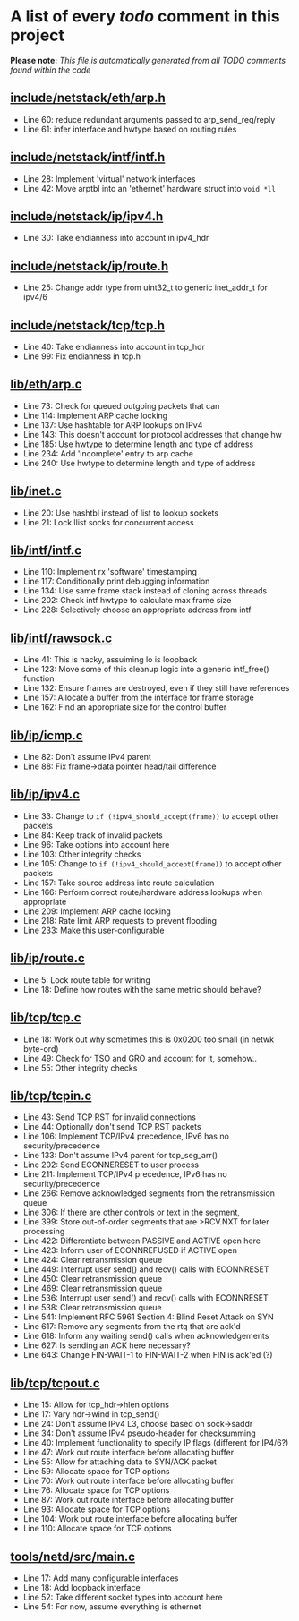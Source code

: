 # A list of every _todo_ comment in this project
**Please note:** _This file is automatically generated from all TODO comments found within the code_
## [include/netstack/eth/arp.h](include/netstack/eth/arp.h)
  - Line 60: reduce redundant arguments passed to arp_send_req/reply
  - Line 61: infer interface and hwtype based on routing rules

## [include/netstack/intf/intf.h](include/netstack/intf/intf.h)
  - Line 28: Implement 'virtual' network interfaces
  - Line 42: Move arptbl into an 'ethernet' hardware struct into `void *ll`

## [include/netstack/ip/ipv4.h](include/netstack/ip/ipv4.h)
  - Line 30: Take endianness into account in ipv4_hdr

## [include/netstack/ip/route.h](include/netstack/ip/route.h)
  - Line 25: Change addr type from uint32_t to generic inet_addr_t for ipv4/6

## [include/netstack/tcp/tcp.h](include/netstack/tcp/tcp.h)
  - Line 40: Take endianness into account in tcp_hdr
  - Line 99: Fix endianness in tcp.h

## [lib/eth/arp.c](lib/eth/arp.c)
  - Line 73: Check for queued outgoing packets that can
  - Line 114: Implement ARP cache locking
  - Line 137: Use hashtable for ARP lookups on IPv4
  - Line 143: This doesn't account for protocol addresses that change hw
  - Line 185: Use hwtype to determine length and type of address
  - Line 234: Add 'incomplete' entry to arp cache
  - Line 240: Use hwtype to determine length and type of address

## [lib/inet.c](lib/inet.c)
  - Line 20: Use hashtbl instead of list to lookup sockets
  - Line 21: Lock llist socks for concurrent access

## [lib/intf/intf.c](lib/intf/intf.c)
  - Line 110: Implement rx 'software' timestamping
  - Line 117: Conditionally print debugging information
  - Line 134: Use same frame stack instead of cloning across threads
  - Line 202: Check intf hwtype to calculate max frame size
  - Line 228: Selectively choose an appropriate address from intf

## [lib/intf/rawsock.c](lib/intf/rawsock.c)
  - Line 41: This is hacky, assuiming lo is loopback
  - Line 123: Move some of this cleanup logic into a generic intf_free() function
  - Line 132: Ensure frames are destroyed, even if they still have references
  - Line 157: Allocate a buffer from the interface for frame storage
  - Line 162: Find an appropriate size for the control buffer

## [lib/ip/icmp.c](lib/ip/icmp.c)
  - Line 82: Don't assume IPv4 parent
  - Line 88: Fix frame->data pointer head/tail difference

## [lib/ip/ipv4.c](lib/ip/ipv4.c)
  - Line 33: Change to `if (!ipv4_should_accept(frame))` to accept other packets
  - Line 84: Keep track of invalid packets
  - Line 96: Take options into account here
  - Line 103: Other integrity checks
  - Line 105: Change to `if (!ipv4_should_accept(frame))` to accept other packets
  - Line 157: Take source address into route calculation
  - Line 166: Perform correct route/hardware address lookups when appropriate
  - Line 209: Implement ARP cache locking
  - Line 218: Rate limit ARP requests to prevent flooding
  - Line 233: Make this user-configurable

## [lib/ip/route.c](lib/ip/route.c)
  - Line 5: Lock route table for writing
  - Line 18: Define how routes with the same metric should behave?

## [lib/tcp/tcp.c](lib/tcp/tcp.c)
  - Line 18: Work out why sometimes this is 0x0200 too small (in netwk byte-ord)
  - Line 49: Check for TSO and GRO and account for it, somehow..
  - Line 55: Other integrity checks

## [lib/tcp/tcpin.c](lib/tcp/tcpin.c)
  - Line 43: Send TCP RST for invalid connections
  - Line 44: Optionally don't send TCP RST packets
  - Line 106: Implement TCP/IPv4 precedence, IPv6 has no security/precedence
  - Line 133: Don't assume IPv4 parent for tcp_seg_arr()
  - Line 202: Send ECONNERESET to user process
  - Line 211: Implement TCP/IPv4 precedence, IPv6 has no security/precedence
  - Line 266: Remove acknowledged segments from the retransmission queue
  - Line 306: If there are other controls or text in the segment,
  - Line 399: Store out-of-order segments that are >RCV.NXT for later processing
  - Line 422: Differentiate between PASSIVE and ACTIVE open here
  - Line 423: Inform user of ECONNREFUSED if ACTIVE open
  - Line 424: Clear retransmission queue
  - Line 449: Interrupt user send() and recv() calls with ECONNRESET
  - Line 450: Clear retransmission queue
  - Line 469: Clear retransmission queue
  - Line 536: Interrupt user send() and recv() calls with ECONNRESET
  - Line 538: Clear retransmission queue
  - Line 541: Implement RFC 5961 Section 4: Blind Reset Attack on SYN
  - Line 617: Remove any segments from the rtq that are ack'd
  - Line 618: Inform any waiting send() calls when acknowledgements
  - Line 627: Is sending an ACK here necessary?
  - Line 643: Change FIN-WAIT-1 to FIN-WAIT-2 when FIN is ack'ed (?)

## [lib/tcp/tcpout.c](lib/tcp/tcpout.c)
  - Line 15: Allow for tcp_hdr->hlen options
  - Line 17: Vary hdr->wind in tcp_send()
  - Line 24: Don't assume IPv4 L3, choose based on sock->saddr
  - Line 34: Don't assume IPv4 pseudo-header for checksumming
  - Line 40: Implement functionality to specify IP flags (different for IP4/6?)
  - Line 47: Work out route interface before allocating buffer
  - Line 55: Allow for attaching data to SYN/ACK packet
  - Line 59: Allocate space for TCP options
  - Line 70: Work out route interface before allocating buffer
  - Line 76: Allocate space for TCP options
  - Line 87: Work out route interface before allocating buffer
  - Line 93: Allocate space for TCP options
  - Line 104: Work out route interface before allocating buffer
  - Line 110: Allocate space for TCP options

## [tools/netd/src/main.c](tools/netd/src/main.c)
  - Line 17: Add many configurable interfaces
  - Line 18: Add loopback interface
  - Line 52: Take different socket types into account here
  - Line 54: For now, assume everything is ethernet
